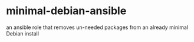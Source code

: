 # minimal-debian-ansible
an ansible role that removes un-needed packages from an already minimal Debian install
